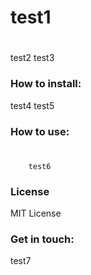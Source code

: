# test1
#
test2
test3


### How to install:
test4
test5

### How to use:
#
        test6

### License
MIT License

### Get in touch:
test7